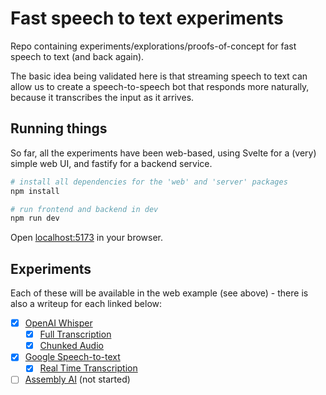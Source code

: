 # Fast speech to text experiments

Repo containing experiments/explorations/proofs-of-concept for fast speech to text (and back again).

The basic idea being validated here is that streaming speech to text can allow us to create a speech-to-speech bot that responds more naturally, because it transcribes the input as it arrives.

## Running things

So far, all the experiments have been web-based, using Svelte for a (very) simple web UI, and fastify for a backend service.

```bash
# install all dependencies for the 'web' and 'server' packages
npm install

# run frontend and backend in dev
npm run dev
```

Open [localhost:5173](http://localhost:5173) in your browser.

## Experiments

Each of these will be available in the web example (see above) - there is also a writeup for each linked below:

 - [x] [OpenAI Whisper](https://openai.com/research/whisper)
   - [x] [Full Transcription](./notes/openai-full.md)
   - [x] [Chunked Audio](./notes/openai-chunked.md)
 - [x] [Google Speech-to-text](https://cloud.google.com/speech-to-text)
   - [x] [Real Time Transcription](./notes/google-realtime.md)
 - [ ] [Assembly AI](https://www.assemblyai.com/) (not started)

